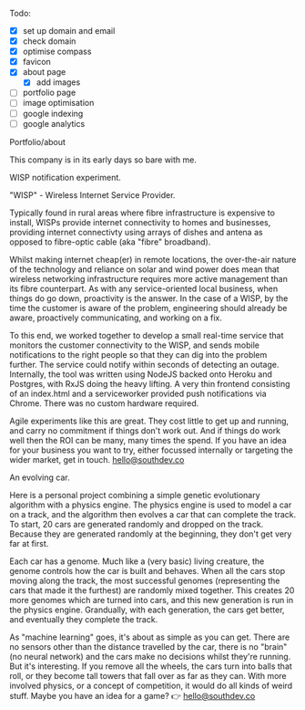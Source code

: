 Todo:

- [X] set up domain and email
- [X] check domain
- [X] optimise compass
- [X] favicon
- [X] about page
  - [X] add images
- [ ] portfolio page
- [ ] image optimisation
- [ ] google indexing
- [ ] google analytics

Portfolio/about

This company is in its early days so bare with me.

WISP notification experiment.

"WISP" - Wireless Internet Service Provider.

Typically found in rural areas where fibre infrastructure is expensive to install, WISPs provide internet connectivity to homes and businesses, providing internet connectivty using arrays of dishes and antena as opposed to fibre-optic cable (aka "fibre" broadband).

Whilst making internet cheap(er) in remote locations, the over-the-air nature of the technology and reliance on solar and wind power does mean that wireless networking infrastructure requires more active management than its fibre counterpart.  As with any service-oriented local business, when things do go down, proactivity is the answer.  In the case of a WISP, by the time the customer is aware of the problem, engineering should already be aware, proactively communicating, and working on a fix.

To this end, we worked together to develop a small real-time service that monitors the customer connectivity to the WISP, and sends mobile notifications to the right people so that they can dig into the problem further.  The service could notify within seconds of detecting an outage.  Internally, the tool was written using NodeJS backed onto Heroku and Postgres, with RxJS doing the heavy lifting.  A very thin frontend consisting of an index.html and a serviceworker provided push notifications via Chrome.  There was no custom hardware required.

Agile experiments like this are great.  They cost little to get up and running, and carry no commitment if things don't work out.  And if things do work well then the ROI can be many, many times the spend.  If you have an idea for your business you want to try, either focussed internally or targeting the wider market, get in touch.  hello@southdev.co

An evolving car.

Here is a personal project combining a simple genetic evolutionary algorithm with a physics engine.  The physics engine is used to model a car on a track, and the algorithm then evolves a car that can complete the track.  To start, 20 cars are generated randomly and dropped on the track.  Because they are generated randomly at the beginning, they don't get very far at first.

Each car has a genome.  Much like a (very basic) living creature, the genome controls how the car is built and behaves.  When all the cars stop moving along the track, the most successful genomes (representing the cars that made it the furthest) are randomly mixed together.  This creates 20 more genomes which are turned into cars, and this new generation is run in the physics engine.  Grandually, with each generation, the cars get better, and eventually they complete the track.

As "machine learning" goes, it's about as simple as you can get.  There are no sensors other than the distance travelled by the car, there is no "brain" (no neural network) and the cars make no decisions whilst they're running.  But it's interesting.  If you remove all the wheels, the cars turn into balls that roll, or they become tall towers that fall over as far as they can.  With more involved physics, or a concept of competition, it would do all kinds of weird stuff.  Maybe you have an idea for a game? 👉 hello@southdev.co

